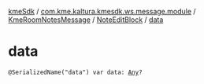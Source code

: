 [kmeSdk](../../../index.md) / [com.kme.kaltura.kmesdk.ws.message.module](../../index.md) / [KmeRoomNotesMessage](../index.md) / [NoteEditBlock](index.md) / [data](./data.md)

# data

`@SerializedName("data") var data: `[`Any`](https://kotlinlang.org/api/latest/jvm/stdlib/kotlin/-any/index.html)`?`